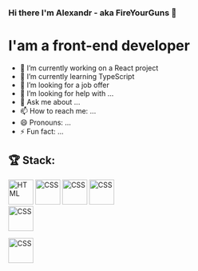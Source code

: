 ### Hi there I'm Alexandr - aka FireYourGuns 👋

# I'am a front-end developer

- 🔭 I’m currently working on a React project
- 🌱 I’m currently learning TypeScript
- 👯 I’m looking for a job offer
- 🤔 I’m looking for help with ...
- 💬 Ask me about ...
- 📫 How to reach me: ...
- 😄 Pronouns: ...
- ⚡ Fun fact: ...

## 🏆 Stack:

<img src="https://user-images.githubusercontent.com/60598547/119216709-c831df00-bac4-11eb-949c-f7dd13ea5045.png"
     alt="HTML"
     width="50px" />
<img src="https://user-images.githubusercontent.com/60598547/119216744-062f0300-bac5-11eb-8e94-2741e9d464a7.png"
     alt="CSS"
     width="50px" />
<img src="https://user-images.githubusercontent.com/60598547/119216758-1810a600-bac5-11eb-8783-447fa1f31176.png"
     alt="CSS"
     width="50px" /> 
<img src="https://user-images.githubusercontent.com/60598547/119216766-2363d180-bac5-11eb-8b9d-3b3e4a573271.png.png"
     alt="CSS"
     width="50px" />  
<img src="https://user-images.githubusercontent.com/60598547/119216771-2d85d000-bac5-11eb-8316-9c42247c485f.png"
     alt="CSS"
     width="50px" />       
     
<img src="https://user-images.githubusercontent.com/60598547/119216775-38406500-bac5-11eb-9751-a3f744b2b8a8.png"
     alt="CSS"
     width="50px" />



